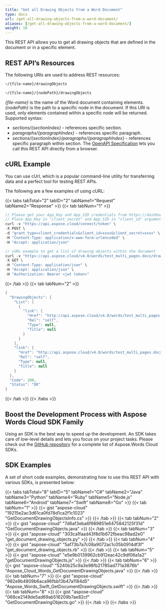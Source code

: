 ```yaml
---
title: "Get all Drawing Objects from a Word Document"
type: docs
url: /get-all-drawing-objects-from-a-word-document/
aliases: [/get-all-drawing-objects-from-a-word-document/]
weight: 10
---
```


This REST API allows you to get all drawing objects that are defined in the document or in a specific element.

## REST API’s Resources

The following URIs are used to address REST resources:

```HTML
~/{file-name}/drawingObjects

~/{file-name}/{nodePath}/drawingObjects
```

*{file-name}* is the name of the Word document containing elements.
*{nodePath}* is the path to a specific node in the document. If this URI is used, only elements contained within a specific node will be returned. Supported syntax:

- *sections/{sectionIndex}* - references specific section.
- *paragraphs/{paragraphIndex}* - references specific paragraph.
- *sections/{sectionIndex}/paragraphs/{paragraphIndex}* - references specific paragraph within section.
The [OpenAPI Specification](https://apireference.aspose.cloud/words/#/DrawingObjects/GetDocumentDrawingObjects) lets you call this REST API directly from a browser.

## cURL Example

You can use cUrl, which is a popular command-line utility for transferring data and a perfect tool for testing REST APIs.

The following are a few examples of using cURL:

{{< tabs tabTotal="2" tabID="2" tabName1="Request" tabName2="Response" >}}
{{< tab tabNum="1" >}}

```JAVA
// Please get your App_Key and App_SID credentials from https://dashboard.aspose.cloud/#/apps.
// Place App_Key in "client_secret" and App_SID in "client_id" argument.
curl -v "https://api.aspose.cloud/connect/token" \
-X POST \
-d "grant_type=client_credentials&client_id=xxxx&client_secret=xxxx" \
-H "Content-Type: application/x-www-form-urlencoded" \
-H "Accept: application/json"

// cURL example to get a list of drawing objects within the document
curl -v "https://api.aspose.cloud/v4.0/words/test_multi_pages.docx/drawingObjects" \
-X GET \
-H "Content-Type: application/json" \
-H "Accept: application/json" \
-H "Authorization: Bearer <jwt token>"
```

{{< /tab >}}
{{< tab tabNum="2" >}}

```JAVA
{
  "DrawingObjects": {
    "List": [
      {
        "link": {
          "Href": "http://api.aspose.cloud/v4.0/words/test_multi_pages.docx/sections/0/paragraphs/1/drawingObjects/0",
          "Rel": "self",
          "Type": null,
          "Title": null
        }
      }
    ],
    "link": {
      "Href": "http://api.aspose.cloud/v4.0/words/test_multi_pages.docx/drawingObjects",
      "Rel": "self",
      "Type": null,
      "Title": null
    }
  },
  "Code": 200,
  "Status": "OK"
}
```

{{< /tab >}}
{{< /tabs >}}

## Boost the Development Process with Aspose Words Cloud SDK Family

Using an SDK is the best way to speed up the development. An SDK takes care of low-level details and lets you focus on your project tasks. Please check out the [GitHub repository](https://github.com/aspose-words-cloud) for a complete list of Aspose.Words Cloud SDKs.

## SDK Examples

A set of short code examples, demonstrating how to use this REST API with various SDKs, is presented below:

{{< tabs tabTotal="8" tabID="5" tabName1="C#" tabName2="Java" tabName3="Python" tabName4="Ruby" tabName5="Node.js" tabName6="Android" tabName7="Swift" tabName8="Go" >}}
{{< tab tabNum="1" >}}
{{< gist "aspose-cloud" "19215e2ac3d61ca0fd78d1ca2f1c1023" "GetDocumentDrawingObjectsInfo.cs" >}}
{{< /tab >}}
{{< tab tabNum="2" >}}
{{< gist "aspose-cloud" "7d6af3eba6f989851e6475842125f31d" "GetDocumentDrawingObjects.java" >}}
{{< /tab >}}
{{< tab tabNum="3" >}}
{{< gist "aspose-cloud" "303ca1faad43f8d1b672fbeac98ad2e0" "get_document_drawing_objects.py" >}}
{{< /tab >}}
{{< tab tabNum="4" >}}
{{< gist "aspose-cloud" "5af73b7a7c08a9072ac1c05b0914df3f" "get_document_drawing_objects.rb" >}}
{{< /tab >}}
{{< tab tabNum="5" >}}
{{< gist "aspose-cloud" "e5e9b0139962cb912eac42c9df06a1a2" "getDocumentDrawingObjects.js" >}}
{{< /tab >}}
{{< tab tabNum="6" >}}
{{< gist "aspose-cloud" "5240b25c9a3e98fb21785ad771a3876b" "Aspose_Cloud_Words_GetDocumentDrawingObjects.java" >}}
{{< /tab >}}
{{< tab tabNum="7" >}}
{{< gist "aspose-cloud" "982e9b4809b6aca96fbb13b47a1184d5" "Aspose_Words_Swift_GetDocumentDrawingObjects.swift" >}}
{{< /tab >}}
{{< tab tabNum="8" >}}
{{< gist "aspose-cloud" "068ce2149de5ad69ab516209b7ae82cf" "GetDocumentDrawingObjects.go" >}}
{{< /tab >}}
{{< /tabs >}}
